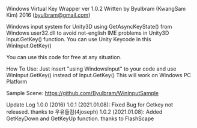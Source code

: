 Windows Virtual Key Wrapper ver 1.0.2
Written by Byulbram (KwangSam Kim) 2016 (byulbram@gmail.com)

Windows input system for Unity3D using GetAsyncKeyState() from Windows user32.dll 
to avoid not-english IME problems in Unity3D Input.GetKey() function.
You can use Unity Keycode in this WinInput.GetKey() 

You can use this code for free at any situation.

How To Use:
  Just insert "using WindowsInput" to your code 
  and use WinInput.GetKey() instead of Input.GetKey()
  This will work on Windows PC Platform 
  
Sample Scene:
  https://github.com/Byulbram/WinInputSample

Update Log
1.0.0 (2016)
1.0.1 (2021.01.08): Fixed Bug for Getkey not released. thanks to 우유들컴(4joseph)
1.0.2 (2021.01.08): Added GetKeyDown and GetKeyUp function. thanks to FlashScape


